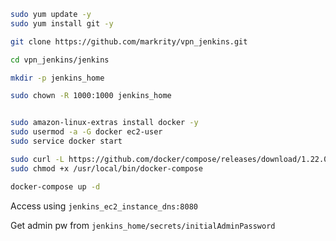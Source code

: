```bash
sudo yum update -y
sudo yum install git -y 

git clone https://github.com/markrity/vpn_jenkins.git

cd vpn_jenkins/jenkins

mkdir -p jenkins_home

sudo chown -R 1000:1000 jenkins_home


sudo amazon-linux-extras install docker -y
sudo usermod -a -G docker ec2-user
sudo service docker start

sudo curl -L https://github.com/docker/compose/releases/download/1.22.0/docker-compose-$(uname -s)-$(uname -m) -o /usr/local/bin/docker-compose
sudo chmod +x /usr/local/bin/docker-compose

docker-compose up -d
```

Access using `jenkins_ec2_instance_dns:8080`

Get admin pw from `jenkins_home/secrets/initialAdminPassword` 
